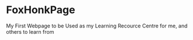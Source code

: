 # FoxHonkPage
My First Webpage to be Used as my Learning Recource Centre for me, and others to learn from
